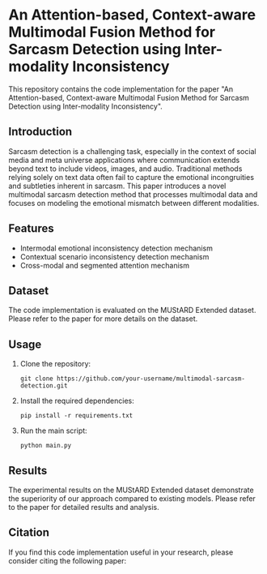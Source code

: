 # An Attention-based, Context-aware Multimodal Fusion Method for Sarcasm Detection using Inter-modality Inconsistency
This repository contains the code implementation for the paper "An Attention-based, Context-aware Multimodal Fusion Method for Sarcasm Detection using Inter-modality Inconsistency". 


## Introduction
Sarcasm detection is a challenging task, especially in the context of social media and meta universe applications where communication extends beyond text to include videos, images, and audio. Traditional methods relying solely on text data often fail to capture the emotional incongruities and subtleties inherent in sarcasm. This paper introduces a novel multimodal sarcasm detection method that processes multimodal data and focuses on modeling the emotional mismatch between different modalities.

## Features
- Intermodal emotional inconsistency detection mechanism
- Contextual scenario inconsistency detection mechanism
- Cross-modal and segmented attention mechanism

## Dataset
The code implementation is evaluated on the MUStARD Extended dataset. Please refer to the paper for more details on the dataset.

## Usage
1. Clone the repository:
    ```
    git clone https://github.com/your-username/multimodal-sarcasm-detection.git
    ```
2. Install the required dependencies:
    ```
    pip install -r requirements.txt
    ```
3. Run the main script:
    ```
    python main.py
    ```

## Results
The experimental results on the MUStARD Extended dataset demonstrate the superiority of our approach compared to existing models. Please refer to the paper for detailed results and analysis.

## Citation
If you find this code implementation useful in your research, please consider citing the following paper:
